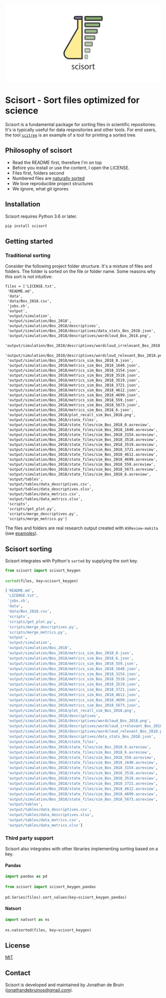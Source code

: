 [![scisort_repocard.svg](https://github.com/J535D165/scisort/raw/main/scisort_repocard.svg)](github.com/j535d165/scisort)

# Scisort - Sort files optimized for science

Scisort is a fundamental package for sorting files in scientific repositories.
It's is typically useful for data respositories and other tools. For end
users, the tool [`scitree`](https://github.com/J535D165/scitree) is an
example of a tool for printing a sorted tree.

## Philosophy of scisort

- Read the README first, therefore I'm on top
- Before you install or use the content, I open the LICENSE.
- Files first, folders second
- Numbered files are [naturally sorted](https://en.wikipedia.org/wiki/Natural_sort_order)
- We love reproducible project structures
- We ignore, what git ignores


## Installation

Scisort requires Python 3.6 or later.

```sh
pip install scisort
```

## Getting started

### Traditional sorting

Consider the following project folder structure. It's a mixture of files and
folders. The folder is sorted on the file or folder name. Some reasons why
this sort is not intuitive:


```
files = ['LICENSE.txt',
 'README.md',
 'data',
 'data/Bos_2018.csv',
 'jobs.sh',
 'output',
 'output/simulation',
 'output/simulation/Bos_2018',
 'output/simulation/Bos_2018/descriptives',
 'output/simulation/Bos_2018/descriptives/data_stats_Bos_2018.json',
 'output/simulation/Bos_2018/descriptives/wordcloud_Bos_2018.png',
 'output/simulation/Bos_2018/descriptives/wordcloud_irrelevant_Bos_2018.png',
 'output/simulation/Bos_2018/descriptives/wordcloud_relevant_Bos_2018.png',
 'output/simulation/Bos_2018/metrics_sim_Bos_2018_0.json',
 'output/simulation/Bos_2018/metrics_sim_Bos_2018_1640.json',
 'output/simulation/Bos_2018/metrics_sim_Bos_2018_3154.json',
 'output/simulation/Bos_2018/metrics_sim_Bos_2018_3518.json',
 'output/simulation/Bos_2018/metrics_sim_Bos_2018_3519.json',
 'output/simulation/Bos_2018/metrics_sim_Bos_2018_3721.json',
 'output/simulation/Bos_2018/metrics_sim_Bos_2018_4612.json',
 'output/simulation/Bos_2018/metrics_sim_Bos_2018_4699.json',
 'output/simulation/Bos_2018/metrics_sim_Bos_2018_559.json',
 'output/simulation/Bos_2018/metrics_sim_Bos_2018_5673.json',
 'output/simulation/Bos_2018/metrics_sim_Bos_2018_6.json',
 'output/simulation/Bos_2018/plot_recall_sim_Bos_2018.png',
 'output/simulation/Bos_2018/state_files',
 'output/simulation/Bos_2018/state_files/sim_Bos_2018_0.asreview',
 'output/simulation/Bos_2018/state_files/sim_Bos_2018_1640.asreview',
 'output/simulation/Bos_2018/state_files/sim_Bos_2018_3154.asreview',
 'output/simulation/Bos_2018/state_files/sim_Bos_2018_3518.asreview',
 'output/simulation/Bos_2018/state_files/sim_Bos_2018_3519.asreview',
 'output/simulation/Bos_2018/state_files/sim_Bos_2018_3721.asreview',
 'output/simulation/Bos_2018/state_files/sim_Bos_2018_4612.asreview',
 'output/simulation/Bos_2018/state_files/sim_Bos_2018_4699.asreview',
 'output/simulation/Bos_2018/state_files/sim_Bos_2018_559.asreview',
 'output/simulation/Bos_2018/state_files/sim_Bos_2018_5673.asreview',
 'output/simulation/Bos_2018/state_files/sim_Bos_2018_6.asreview',
 'output/tables',
 'output/tables/data_descriptives.csv',
 'output/tables/data_descriptives.xlsx',
 'output/tables/data_metrics.csv',
 'output/tables/data_metrics.xlsx',
 'scripts',
 'scripts/get_plot.py',
 'scripts/merge_descriptives.py',
 'scripts/merge_metrics.py']
```

The files and folders are real research output created with `ASReview-makita`
(see [examples](examples)).

## Scisort sorting

Scisort integrates with Python's `sorted` by supplying the sort key.

```python
from scisort import scisort_keygen

sorted(files, key=scisort_keygen)
```

```python
['README.md',
 'LICENSE.txt',
 'jobs.sh',
 'data',
 'data/Bos_2018.csv',
 'scripts',
 'scripts/get_plot.py',
 'scripts/merge_descriptives.py',
 'scripts/merge_metrics.py',
 'output',
 'output/simulation',
 'output/simulation/Bos_2018',
 'output/simulation/Bos_2018/metrics_sim_Bos_2018_0.json',
 'output/simulation/Bos_2018/metrics_sim_Bos_2018_6.json',
 'output/simulation/Bos_2018/metrics_sim_Bos_2018_559.json',
 'output/simulation/Bos_2018/metrics_sim_Bos_2018_1640.json',
 'output/simulation/Bos_2018/metrics_sim_Bos_2018_3154.json',
 'output/simulation/Bos_2018/metrics_sim_Bos_2018_3518.json',
 'output/simulation/Bos_2018/metrics_sim_Bos_2018_3519.json',
 'output/simulation/Bos_2018/metrics_sim_Bos_2018_3721.json',
 'output/simulation/Bos_2018/metrics_sim_Bos_2018_4612.json',
 'output/simulation/Bos_2018/metrics_sim_Bos_2018_4699.json',
 'output/simulation/Bos_2018/metrics_sim_Bos_2018_5673.json',
 'output/simulation/Bos_2018/plot_recall_sim_Bos_2018.png',
 'output/simulation/Bos_2018/descriptives',
 'output/simulation/Bos_2018/descriptives/wordcloud_Bos_2018.png',
 'output/simulation/Bos_2018/descriptives/wordcloud_irrelevant_Bos_2018.png',
 'output/simulation/Bos_2018/descriptives/wordcloud_relevant_Bos_2018.png',
 'output/simulation/Bos_2018/descriptives/data_stats_Bos_2018.json',
 'output/simulation/Bos_2018/state_files',
 'output/simulation/Bos_2018/state_files/sim_Bos_2018_0.asreview',
 'output/simulation/Bos_2018/state_files/sim_Bos_2018_6.asreview',
 'output/simulation/Bos_2018/state_files/sim_Bos_2018_559.asreview',
 'output/simulation/Bos_2018/state_files/sim_Bos_2018_1640.asreview',
 'output/simulation/Bos_2018/state_files/sim_Bos_2018_3154.asreview',
 'output/simulation/Bos_2018/state_files/sim_Bos_2018_3518.asreview',
 'output/simulation/Bos_2018/state_files/sim_Bos_2018_3519.asreview',
 'output/simulation/Bos_2018/state_files/sim_Bos_2018_3721.asreview',
 'output/simulation/Bos_2018/state_files/sim_Bos_2018_4612.asreview',
 'output/simulation/Bos_2018/state_files/sim_Bos_2018_4699.asreview',
 'output/simulation/Bos_2018/state_files/sim_Bos_2018_5673.asreview',
 'output/tables',
 'output/tables/data_descriptives.csv',
 'output/tables/data_descriptives.xlsx',
 'output/tables/data_metrics.csv',
 'output/tables/data_metrics.xlsx']
```

### Third party support

Scisort also integrates with other libraries implementing sorting based on a key.

#### Pandas

```python
import pandas as pd

from scisort import scisort_keygen_pandas

pd.Series(files).sort_values(key=scisort_keygen_pandas)
```

#### Natsort

```python
import natsort as ns

ns.natsorted(files, key=scisort_keygen)
```

## License

[MIT](/LICENSE)

## Contact

Scisort is developed and maintained by Jonathan de Bruin ([jonathandebruinos@gmail.com](email:jonathandebruinos@gmail.com)).
